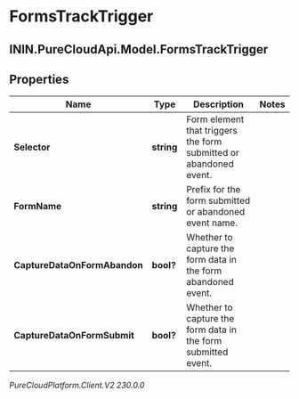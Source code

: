 # FormsTrackTrigger

## ININ.PureCloudApi.Model.FormsTrackTrigger

## Properties

|Name | Type | Description | Notes|
|------------ | ------------- | ------------- | -------------|
| **Selector** | **string** | Form element that triggers the form submitted or abandoned event. | |
| **FormName** | **string** | Prefix for the form submitted or abandoned event name. | |
| **CaptureDataOnFormAbandon** | **bool?** | Whether to capture the form data in the form abandoned event. | |
| **CaptureDataOnFormSubmit** | **bool?** | Whether to capture the form data in the form submitted event. | |



_PureCloudPlatform.Client.V2 230.0.0_
